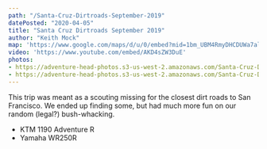 ```yaml
---
path: "/Santa-Cruz-Dirtroads-September-2019"
datePosted: "2020-04-05"
title: "Santa Cruz Dirtroads September 2019"
author: "Keith Mock"
map: 'https://www.google.com/maps/d/u/0/embed?mid=1bm_UBM4RmyDHCDUWa7ale2olWkCwJ0Ak'
video: 'https://www.youtube.com/embed/AKD4sZW3DuE'
photos:
- https://adventure-head-photos.s3-us-west-2.amazonaws.com/Santa-Cruz-Dirtroads-September-2019/IMG_3061.jpeg
- https://adventure-head-photos.s3-us-west-2.amazonaws.com/Santa-Cruz-Dirtroads-September-2019/IMG_3021.jpeg
---
```


This trip was meant as a scouting missing for the closest dirt roads to San Francisco. We ended up finding some, but had much more fun on our random (legal?) bush-whacking.

- KTM 1190 Adventure R
- Yamaha WR250R